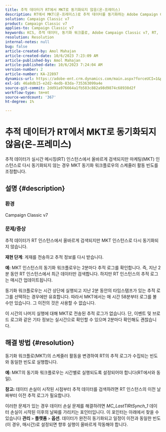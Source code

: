 ```yaml
---
title: 추적 데이터가 RT에서 MKT로 동기화되지 않음(온-프레미스)
description: RT에서 MKT(온-프레미스)로 추적 데이터를 동기화하는 Adobe Campaign Classic 문제를 해결하는 방법에 대해 알아봅니다.
solution: Campaign Classic v7
product: Campaign Classic v7
applies-to: Campaign Classic v7
keywords: KCS, 추적 데이터, 동기화 워크플로, Adobe Campaign Classic v7, RT, MKT
resolution: Resolution
internal-notes: null
bug: false
article-created-by: Amol Mahajan
article-created-date: 10/6/2023 7:23:09 AM
article-published-by: Amol Mahajan
article-published-date: 10/6/2023 7:24:04 AM
version-number: 2
article-number: KA-22897
dynamics-url: https://adobe-ent.crm.dynamics.com/main.aspx?forceUCI=1&pagetype=entityrecord&etn=knowledgearticle&id=bd79232d-1964-ee11-be6e-6045bd006ce9
exl-id: 46a8db15-e2d2-4edb-83da-735363099a4e
source-git-commit: 2dd91a976664a1fb583c882a98d9874c68938d2f
workflow-type: tm+mt
source-wordcount: '367'
ht-degree: 1%

---
```


# 추적 데이터가 RT에서 MKT로 동기화되지 않음(온-프레미스)


추적 데이터가 실시간 메시징(RT) 인스턴스에서 올바르게 검색되지만 마케팅(MKT) 인스턴스로 다시 동기화되지 않는 경우 MKT 동기화 워크플로우의 스케줄러 활동 빈도를 조정합니다.

## 설명 {#description}


### 환경

Campaign Classic v7



### 문제/증상

추적 데이터가 RT 인스턴스에서 올바르게 검색되지만 MKT 인스턴스로 다시 동기화되지 않습니다.



<b>재현 단계</b>: 게재를 전송하고 추적 정보를 다시 받습니다.



<b>예:</b> MKT 인스턴스의 동기화 워크플로우는 2분마다 추적 로그를 확인합니다. 즉, 지난 2분 동안 RT 인스턴스에서 최근 데이터만 검색합니다. 하지만 RT 인스턴스의 추적 로그는 매시간 업데이트됩니다.

동기화 워크플로우는 시간 상단에 실행되고 지난 2분 동안의 타임스탬프가 있는 추적 로그를 선택하는 경우에만 유효합니다. 따라서 MKT에서는 매 시간 58분부터 로그를 볼 수만 있습니다. 그 이전의 것은 사용할 수 없습니다.

이 시간의 나머지 실행에 대해 MKT로 전송된 추적 로그가 없습니다. 단, 이벤트 및 브로드 로그와 같은 기타 정보는 실시간으로 확인할 수 있으며 2분마다 확인해도 괜찮습니다.


## 해결 방법 {#resolution}


동기화 워크플로(MKT)의 스케줄러 활동을 변경하여 RT의 추적 로그가 수집되는 빈도와 동일한 빈도로 실행합니다.

<b>예:</b> MKT의 동기화 워크플로우는 시간별로 실행되도록 설정되어야 합니다(RT에서와 동일).

<b>참고:</b> 데이터 손실이 시작된 시점부터 추적 데이터를 검색하려면 RT 인스턴스의 이전 날짜부터 이전 추적 로그가 필요합니다.

이러한 문제가 있는 경우 데이터 손실 문제를 해결하려면 *MC_LastTlRtSynch_1* 데이터 손실이 시작된 이후의 날짜를 가리키는 포인터입니다. 이 포인터는 아래에서 찾을 수 있습니다 <b>관리</b> `>`  <b>플랫폼</b> `>`  <b>옵션</b>. 데이터가 완전히 동기화되고 일정이 이전과 동일한 빈도(이 경우, 매시간)로 설정되면 향후 실행이 올바르게 작동해야 합니다.
